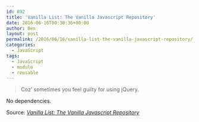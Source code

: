 ```yaml
---
id: 892
title: 'Vanilla List: The Vanilla Javascript Repository'
date: 2016-06-16T00:30:36+00:00
author: Ben
layout: post
permalink: /2016/06/16/vanilla-list-the-vanilla-javascript-repository/
categories:
  - JavaScript
tags:
  - JavaScript
  - module
  - reusable
---
```

> Coz&#8217; sometimes you feel guilty for using jQuery.

No dependencies.

Source: _[Vanilla List: The Vanilla Javascript Repository](http://www.vanillalist.com/)_